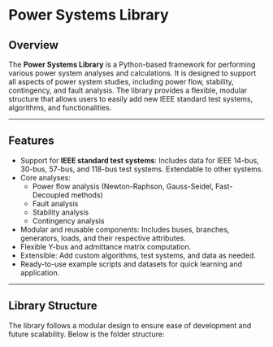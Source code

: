 # Power Systems Library

## **Overview**
The **Power Systems Library** is a Python-based framework for performing various power system analyses and calculations. It is designed to support all aspects of power system studies, including power flow, stability, contingency, and fault analysis. The library provides a flexible, modular structure that allows users to easily add new IEEE standard test systems, algorithms, and functionalities.

---

## **Features**
- Support for **IEEE standard test systems**: Includes data for IEEE 14-bus, 30-bus, 57-bus, and 118-bus test systems. Extendable to other systems.
- Core analyses:
  - Power flow analysis (Newton-Raphson, Gauss-Seidel, Fast-Decoupled methods)
  - Fault analysis
  - Stability analysis
  - Contingency analysis
- Modular and reusable components: Includes buses, branches, generators, loads, and their respective attributes.
- Flexible Y-bus and admittance matrix computation.
- Extensible: Add custom algorithms, test systems, and data as needed.
- Ready-to-use example scripts and datasets for quick learning and application.

---

## **Library Structure**
The library follows a modular design to ensure ease of development and future scalability. Below is the folder structure:


